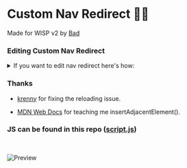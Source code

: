 # Custom Nav Redirect 🔗👀

Made for WISP v2 by [Bad](https://bad.is-having.fun)

### Editing Custom Nav Redirect
<details>
<summary>If you want to edit nav redirect here's how:</summary>

![Edit](https://user-images.githubusercontent.com/87938689/215142047-93735ea6-8bd0-430d-ba7b-dd9c6e276d0c.png)

</details>


### Thanks 
+ [krenny](https://github.com/WispyCream/wispv2-mods/pull/1) for fixing the reloading issue.
- [MDN Web Docs](https://developer.mozilla.org/en-US/docs/Web/API/Element/insertAdjacentElement) for teaching me insertAdjacentElement().


### JS can be found in this repo ([script.js](script.js))

<br />

![Preview](https://user-images.githubusercontent.com/87938689/215141435-18a2518f-b437-411c-90b9-f1c54dad798c.png)
